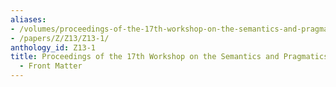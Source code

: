 ```yaml
---
aliases:
- /volumes/proceedings-of-the-17th-workshop-on-the-semantics-and-pragmatics-of-dialogue-front-matter/
- /papers/Z/Z13/Z13-1/
anthology_id: Z13-1
title: Proceedings of the 17th Workshop on the Semantics and Pragmatics of Dialogue
  - Front Matter
---
```

